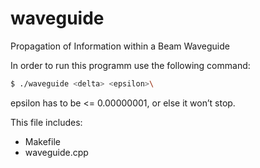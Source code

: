 # waveguide
Propagation of Information within a Beam Waveguide

In order to run this programm use the following command:

```sh
$ ./waveguide <delta> <epsilon>\
```

 epsilon has to be <= 0.00000001, or else it won’t stop.

This file includes:
  - Makefile
  - waveguide.cpp
